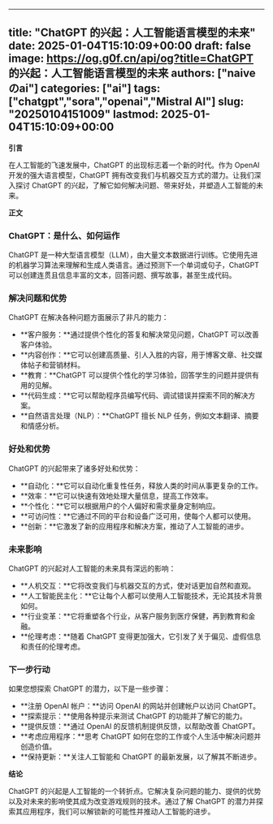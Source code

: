 
---
title: "ChatGPT 的兴起：人工智能语言模型的未来"
date: 2025-01-04T15:10:09+00:00
draft: false
image: https://og.g0f.cn/api/og?title=ChatGPT 的兴起：人工智能语言模型的未来
authors: ["naiveのai"]
categories: ["ai"]
tags: ["chatgpt","sora","openai","Mistral AI"]
slug: "20250104151009"
lastmod: 2025-01-04T15:10:09+00:00
---
**引言**

在人工智能的飞速发展中，ChatGPT 的出现标志着一个新的时代。作为 OpenAI 开发的强大语言模型，ChatGPT 拥有改变我们与机器交互方式的潜力。让我们深入探讨 ChatGPT 的兴起，了解它如何解决问题、带来好处，并塑造人工智能的未来。

**正文**

### ChatGPT：是什么、如何运作

ChatGPT 是一种大型语言模型（LLM），由大量文本数据进行训练。它使用先进的机器学习算法来理解和生成人类语言。通过预测下一个单词或句子，ChatGPT 可以创建连贯且信息丰富的文本，回答问题、撰写故事，甚至生成代码。

### 解决问题和优势

ChatGPT 在解决各种问题方面展示了非凡的能力：

- **客户服务：**通过提供个性化的答复和解决常见问题，ChatGPT 可以改善客户体验。
- **内容创作：**它可以创建高质量、引人入胜的内容，用于博客文章、社交媒体帖子和营销材料。
- **教育：**ChatGPT 可以提供个性化的学习体验，回答学生的问题并提供有用的见解。
- **代码生成：**它可以帮助程序员编写代码、调试错误并探索不同的解决方案。
- **自然语言处理（NLP）：**ChatGPT 擅长 NLP 任务，例如文本翻译、摘要和情感分析。

### 好处和优势

ChatGPT 的兴起带来了诸多好处和优势：

- **自动化：**它可以自动化重复性任务，释放人类的时间从事更复杂的工作。
- **效率：**它可以快速有效地处理大量信息，提高工作效率。
- **个性化：**它可以根据用户的个人偏好和需求量身定制响应。
- **可访问性：**它通过不同的平台和设备广泛可用，使每个人都可以使用。
- **创新：**它激发了新的应用程序和解决方案，推动了人工智能的进步。

### 未来影响

ChatGPT 的兴起对人工智能的未来具有深远的影响：

- **人机交互：**它将改变我们与机器交互的方式，使对话更加自然和直观。
- **人工智能民主化：**它让每个人都可以使用人工智能技术，无论其技术背景如何。
- **行业变革：**它将重塑各个行业，从客户服务到医疗保健，再到教育和金融。
- **伦理考虑：**随着 ChatGPT 变得更加强大，它引发了关于偏见、虚假信息和责任的伦理考虑。

### 下一步行动

如果您想探索 ChatGPT 的潜力，以下是一些步骤：

- **注册 OpenAI 帐户：**访问 OpenAI 的网站并创建帐户以访问 ChatGPT。
- **探索提示：**使用各种提示来测试 ChatGPT 的功能并了解它的能力。
- **提供反馈：**通过 OpenAI 的反馈机制提供反馈，以帮助改善 ChatGPT。
- **考虑应用程序：**思考 ChatGPT 如何在您的工作或个人生活中解决问题并创造价值。
- **保持更新：**关注人工智能和 ChatGPT 的最新发展，以了解其不断进步。

**结论**

ChatGPT 的兴起是人工智能的一个转折点。它解决复杂问题的能力、提供的优势以及对未来的影响使其成为改变游戏规则的技术。通过了解 ChatGPT 的潜力并探索其应用程序，我们可以解锁新的可能性并推动人工智能的进步。